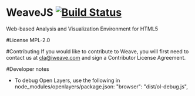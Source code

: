 # WeaveJS [![Build Status](https://travis-ci.org/WeaveTeam/WeaveJS.svg?branch=develop)](https://travis-ci.org/WeaveTeam/WeaveJS)
Web-based Analysis and Visualization Environment for HTML5

#License
MPL-2.0

#Contributing
If you would like to contribute to Weave, you will first need to contact us at cla@iweave.com and sign a Contributor License Agreement.

#Developer notes
* To debug Open Layers, use the following in node_modules/openlayers/package.json:  "browser": "dist/ol-debug.js",
